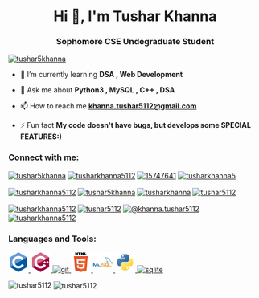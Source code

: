 <h1 align="center">Hi 👋, I'm Tushar Khanna</h1>
<h3 align="center">Sophomore CSE Undegraduate Student</h3>

<p align="left"> <a href="https://twitter.com/tushar5khanna" target="blank"><img src="https://img.shields.io/twitter/follow/tushar5khanna?logo=twitter&style=for-the-badge" alt="tushar5khanna" /></a> </p>

- 🌱 I’m currently learning **DSA , Web Development**

- 💬 Ask me about **Python3 , MySQL , C++ , DSA** 

- 📫 How to reach me **khanna.tushar5112@gmail.com**

- ⚡ Fun fact **My code doesn't have bugs, but develops some SPECIAL FEATURES:)**

<h3 align="left">Connect with me:</h3>
<p align="left">

<a href="https://twitter.com/tushar5khanna" target="blank"><img align="center" src="https://raw.githubusercontent.com/rahuldkjain/github-profile-readme-generator/master/src/images/icons/Social/twitter.svg" alt="tushar5khanna" height="30" width="40" /></a> 
<a href="https://linkedin.com/in/tusharkhanna5112" target="blank"><img align="center" src="https://raw.githubusercontent.com/rahuldkjain/github-profile-readme-generator/master/src/images/icons/Social/linked-in-alt.svg" alt="tusharkhanna5112" height="30" width="40" /></a>
<a href="https://stackoverflow.com/users/15747641" target="blank"><img align="center" src="https://raw.githubusercontent.com/rahuldkjain/github-profile-readme-generator/master/src/images/icons/Social/stack-overflow.svg" alt="15747641" height="30" width="40" /></a>
<a href="https://kaggle.com/tusharkhanna5" target="blank"><img align="center" src="https://raw.githubusercontent.com/rahuldkjain/github-profile-readme-generator/master/src/images/icons/Social/kaggle.svg" alt="tusharkhanna5" height="30" width="40" /></a>

<a href="https://fb.com/tusharkhanna5112" target="blank"><img align="center" src="https://raw.githubusercontent.com/rahuldkjain/github-profile-readme-generator/master/src/images/icons/Social/facebook.svg" alt="tusharkhanna5112" height="30" width="40" /></a>
<a href="https://instagram.com/tushar5khanna" target="blank"><img align="center" src="https://raw.githubusercontent.com/rahuldkjain/github-profile-readme-generator/master/src/images/icons/Social/instagram.svg" alt="tushar5khanna" height="30" width="40" /></a>
<a href="https://www.codechef.com/users/tusharkhanna" target="blank"><img align="center" src="https://cdn.jsdelivr.net/npm/simple-icons@3.1.0/icons/codechef.svg" alt="tusharkhanna" height="30" width="40" /></a>
<a href="https://www.hackerrank.com/tushar5112" target="blank"><img align="center" src="https://raw.githubusercontent.com/rahuldkjain/github-profile-readme-generator/master/src/images/icons/Social/hackerrank.svg" alt="tushar5112" height="30" width="40" /></a>

<a href="https://codeforces.com/profile/tusharkhanna5112" target="blank"><img align="center" src="https://raw.githubusercontent.com/rahuldkjain/github-profile-readme-generator/master/src/images/icons/Social/codeforces.svg" alt="tusharkhanna5112" height="30" width="40" /></a>
<a href="https://www.leetcode.com/tushar5112" target="blank"><img align="center" src="https://raw.githubusercontent.com/rahuldkjain/github-profile-readme-generator/master/src/images/icons/Social/leet-code.svg" alt="tushar5112" height="30" width="40" /></a>
<a href="https://www.hackerearth.com/@khanna.tushar5112" target="blank"><img align="center" src="https://raw.githubusercontent.com/rahuldkjain/github-profile-readme-generator/master/src/images/icons/Social/hackerearth.svg" alt="@khanna.tushar5112" height="30" width="40" /></a>
<a href="https://auth.geeksforgeeks.org/user/tusharkhanna5112" target="blank"><img align="center" src="https://raw.githubusercontent.com/rahuldkjain/github-profile-readme-generator/master/src/images/icons/Social/geeks-for-geeks.svg" alt="tusharkhanna5112" height="30" width="40" /></a>

</p>

<h3 align="left">Languages and Tools:</h3>
<p align="left"> <a href="https://www.cprogramming.com/" target="_blank" rel="noreferrer"> <img src="https://raw.githubusercontent.com/devicons/devicon/master/icons/c/c-original.svg" alt="c" width="40" height="40"/> </a> <a href="https://www.w3schools.com/cpp/" target="_blank" rel="noreferrer"> <img src="https://raw.githubusercontent.com/devicons/devicon/master/icons/cplusplus/cplusplus-original.svg" alt="cplusplus" width="40" height="40"/> </a> <a href="https://git-scm.com/" target="_blank" rel="noreferrer"> <img src="https://www.vectorlogo.zone/logos/git-scm/git-scm-icon.svg" alt="git" width="40" height="40"/> </a> <a href="https://www.w3.org/html/" target="_blank" rel="noreferrer"> <img src="https://raw.githubusercontent.com/devicons/devicon/master/icons/html5/html5-original-wordmark.svg" alt="html5" width="40" height="40"/> </a> <a href="https://www.mysql.com/" target="_blank" rel="noreferrer"> <img src="https://raw.githubusercontent.com/devicons/devicon/master/icons/mysql/mysql-original-wordmark.svg" alt="mysql" width="40" height="40"/> </a> <a href="https://www.python.org" target="_blank" rel="noreferrer"> <img src="https://raw.githubusercontent.com/devicons/devicon/master/icons/python/python-original.svg" alt="python" width="40" height="40"/> </a> <a href="https://www.sqlite.org/" target="_blank" rel="noreferrer"> <img src="https://www.vectorlogo.zone/logos/sqlite/sqlite-icon.svg" alt="sqlite" width="40" height="40"/> </a> </p>

<p><img align="left" src="https://github-readme-stats.vercel.app/api/top-langs?username=tushar5112&show_icons=true&locale=en&layout=compact" alt="tushar5112" /></p>

<p>&nbsp;<img align="center" src="https://github-readme-stats.vercel.app/api?username=tushar5112&show_icons=true&locale=en" alt="tushar5112" /></p>
